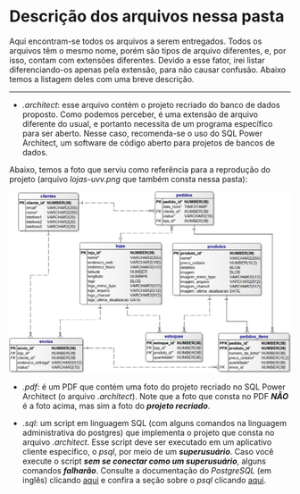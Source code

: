 # Descrição dos arquivos nessa pasta

Aqui encontram-se todos os arquivos a serem entregados. Todos os arquivos têm o mesmo nome, porém são tipos de arquivo diferentes, e, por isso, contam com extensões diferentes. Devido a esse fator, irei listar diferenciando-os apenas pela extensão, para não causar confusão. Abaixo temos a listagem deles com uma breve descrição.

---

* *.architect*: esse arquivo contém o projeto recriado do banco de dados proposto. Como podemos perceber, é uma extensão de arquivo diferente do usual, e portanto necessita de um programa específico para ser aberto. Nesse caso, recomenda-se o uso do SQL Power Architect, um software de código aberto para projetos de bancos de dados.

Abaixo, temos a foto que serviu como referência para a reprodução do projeto (arquivo *lojas-uvv.png* que também consta nessa pasta):

![referencia_bd](https://github.com/jpdaher/uvv_bd1_cc1ma/blob/main/pset1/lojas-uvv.png?raw=true)

* *.pdf*: é um PDF que contém uma foto do projeto recriado no SQL Power Architect (o arquivo *.architect*). Note que a foto que consta no PDF ***NÃO*** é a foto acima, mas sim a foto do ***projeto recriado***.

* *.sql*: um script em linguagem SQL (com alguns comandos na linguagem administrativa do postgres) que implementa o projeto que consta no arquivo *.architect*. Esse script deve ser executado em um aplicativo cliente específico, o *psql*, por meio de um ***superusuário***. Caso você execute o script ***sem se conectar como um superusuário***, alguns comandos ***falharão***. Consulte a documentação do *PostgreSQL* (em inglês) clicando [aqui](https://www.postgresql.org/docs/15/index.html) e confira a seção sobre o *psql* clicando [aqui](https://www.postgresql.org/docs/current/app-psql.html).
